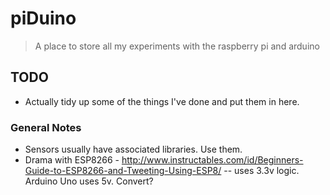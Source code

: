 # piDuino
> A place to store all my experiments with the raspberry pi and arduino

## TODO
 - Actually tidy up some of the things I've done and put them in here.
 
### General Notes
 - Sensors usually have associated libraries. Use them.
 - Drama with ESP8266 - http://www.instructables.com/id/Beginners-Guide-to-ESP8266-and-Tweeting-Using-ESP8/
  -- uses 3.3v logic. Arduino Uno uses 5v. Convert?
